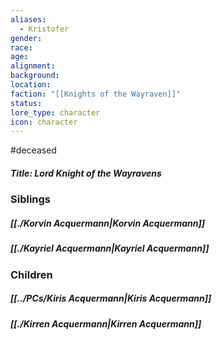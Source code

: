 ```yaml
---
aliases:
  - Kristofer
gender: 
race: 
age: 
alignment: 
background: 
location: 
faction: "[[Knights of the Wayraven]]"
status: 
lore_type: character
icon: character
---
```

#deceased 
##### Title: Lord Knight of the Wayravens
### Siblings
##### [[./Korvin Acquermann|Korvin Acquermann]]
##### [[./Kayriel Acquermann|Kayriel Acquermann]]
### Children
##### [[../PCs/Kiris Acquermann|Kiris Acquermann]]
##### [[./Kirren Acquermann|Kirren Acquermann]]
